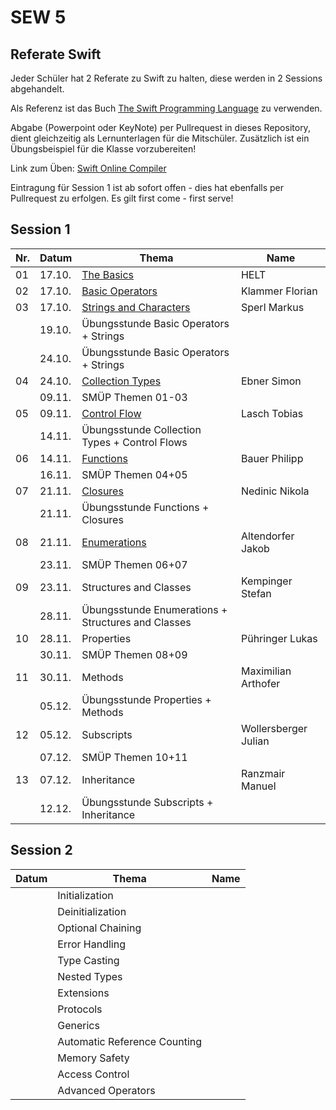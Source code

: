 # SEW 5

## Referate Swift
Jeder Schüler hat 2 Referate zu Swift zu halten, diese  werden in 2 Sessions abgehandelt.

Als Referenz ist das Buch [The Swift Programming Language](https://docs.swift.org/swift-book/) zu verwenden.

Abgabe (Powerpoint oder KeyNote) per Pullrequest in dieses Repository, dient gleichzeitig als Lernunterlagen für die Mitschüler. Zusätzlich ist ein Übungsbeispiel für die Klasse vorzubereiten!

Link zum Üben: [Swift Online Compiler](https://www.tutorialspoint.com/compile_swift_online.php)

Eintragung für Session 1 ist ab sofort offen - dies hat ebenfalls per Pullrequest zu erfolgen. Es gilt first come - first serve!


## Session 1

|Nr. |Datum  |Thema                                                                               | Name                |
|----|-------|------------------------------------------------------------------------------------|---------------------|
| 01 | 17.10.| [The Basics](./Folien/01_The_Basics.key)                                           | HELT                |
| 02 | 17.10.| [Basic Operators](./Folien/02_Basic_Operators.pptx)                                | Klammer Florian     |
| 03 | 17.10.| [Strings and Characters](./Folien/03_Strings_and_Characters_Presentation.key)      | Sperl Markus        |
|    | 19.10.| Übungsstunde Basic Operators + Strings                                             |                     |
|    | 24.10.| Übungsstunde Basic Operators + Strings                                             |                     |
| 04 | 24.10.| [Collection Types](./Folien/04_Collection_Types.pdf)                               | Ebner Simon         |
|    | 09.11.| SMÜP Themen 01-03                                                                  |                     |
| 05 | 09.11.| [Control Flow](./Folien/05_Control_Flow.pptx)                                      | Lasch Tobias        |
|    | 14.11.| Übungsstunde Collection Types + Control Flows                                      |                     |
| 06 | 14.11.| [Functions](./Folien/06_Functions.pdf)                                             | Bauer Philipp       |
|    | 16.11.| SMÜP Themen 04+05                                                                  |                     |
| 07 | 21.11.|[Closures](./Folien/07_Closures.pdf)                                                | Nedinic Nikola      |
|    | 21.11.| Übungsstunde Functions + Closures                                                  |                     |
| 08 | 21.11.| [Enumerations](./Folien/08_Enums.pdf)                                              | Altendorfer Jakob   |
|    | 23.11.| SMÜP Themen 06+07                                                                  |                     |
| 09 | 23.11.| Structures and Classes                                                             | Kempinger Stefan    |
|    | 28.11.| Übungsstunde Enumerations + Structures and Classes                                 |                     |
| 10 | 28.11.| Properties                                                                         | Pühringer Lukas     |
|    | 30.11.| SMÜP Themen 08+09                                                                  |                     |
| 11 | 30.11.| Methods                                                                            | Maximilian Arthofer |
|    | 05.12.| Übungsstunde Properties + Methods                                                  |                     |
| 12 | 05.12.| Subscripts                                                                         | Wollersberger Julian|
|    | 07.12.| SMÜP Themen 10+11                                                                  |                     |
| 13 | 07.12.| Inheritance                                                                        | Ranzmair Manuel     |
|    | 12.12.| Übungsstunde Subscripts + Inheritance                                              |                     |



## Session 2

| Datum | Thema                       | Name                |
|-------|-----------------------------|---------------------|
|       | Initialization              |                     |
|       | Deinitialization            |                     |
|       | Optional Chaining           |                     |
|       | Error Handling              |                     |
|       | Type Casting                |                     |
|       | Nested Types                |                     |
|       | Extensions                  |                     |
|       | Protocols                   |                     |
|       | Generics                    |                     |
|       | Automatic Reference Counting|                     |
|       | Memory Safety               |                     |
|       | Access Control              |                     |
|       | Advanced Operators          |                     |
